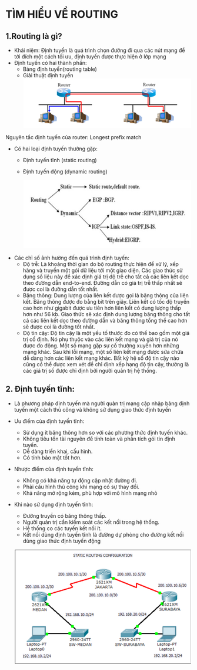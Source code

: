 # TÌM HIỂU VỀ ROUTING
## 1.Routing là gì?
- Khái niệm: Định tuyến là quá trình chọn đường đi qua các nút mạng để tới đích một cách tối ưu, định tuyến được thực hiện ở lớp mạng 
- Định tuyến có hai thành phần:
  + Bảng định tuyến(routing table)
  +  Giải thuật định tuyến 
    ![alt text](<../Images/Screenshot 2024-04-03 165124.png>)

Nguyên tắc định tuyến của router: Longest prefix match 
- Có hai loại định tuyến thường gặp: 
  + Định tuyến tĩnh (static routing)
  + Định tuyến động (dynamic routing)
   
     ![alt text](../Images/2_phan_loai.png)
- Các chỉ số ảnh hường đến quá trình định tuyến:
  + Độ trễ: Là khoảng thời gian do bộ routing thực hiện để xử lý, xếp hàng và truyền một gói dữ liệu tới một giao diện. Các giao thức sử dụng số liệu này để xác định giá trị độ trễ cho tất cả các liên kết dọc theo đường dẫn end-to-end. Đường dẫn có giá trị trễ thấp nhất sẽ được coi là đường dẫn tốt nhất.
  + Băng thông: Dung lượng của liên kết được gọi là băng thông của liên kết. Băng thông được đo bằng bit trên giây. Liên kết có tốc độ truyền cao hơn như gigabit được ưu tiên hơn liên kết có dung lượng thấp hơn như 56 kb. Giao thức sẽ xác định dung lượng băng thông cho tất cả các liên kết dọc theo đường dẫn và băng thông tổng thể cao hơn sẽ được coi là đường tốt nhất.
  + Độ tin cậy: Độ tin cậy là một yếu tố thước đo có thể bao gồm một giá trị cố định. Nó phụ thuộc vào các liên kết mạng và giá trị của nó được đo động. Một số mạng gặp sự cố thường xuyên hơn những mạng khác. Sau khi lỗi mạng, một số liên kết mạng được sửa chữa dễ dàng hơn các liên kết mạng khác. Bất kỳ hệ số độ tin cậy nào cũng có thể được xem xét để chỉ định xếp hạng độ tin cậy, thường là các giá trị số được chỉ định bởi người quản trị hệ thống.
  
## 2. Định tuyến tĩnh: 
- Là phương pháp định tuyến mà người quản trị mạng cập nhập bảng định tuyến một cách thủ công và không sử dụng giao thức định tuyến
   
- Ưu điểm của định tuyến tĩnh:
  + Sử dụng ít băng thông hơn so với các phương thức định tuyến khác.
  + Không tiêu tốn tài nguyên để tính toàn và phân tích gói tin định tuyến.
  + Dễ dàng triển khai, cấu hình.
  + Có tính bảo mật tốt hơn.
  
- Nhược điểm của định tuyến tĩnh:
  + Không có khả năng tự động cập nhật đường đi.
  + Phải cấu hình thủ công khi mạng có sự thay đổi.
  + Khả năng mở rộng kém, phù hợp với mô hình mạng nhỏ
   
- Khi nào sử dụng định tuyến tĩnh:
  + Đường truyền có băng thông thấp.
  + Người quản trị cần kiểm soát các kết nối trong hệ thống.
  + Hệ thống co các tuyến kết nối ít.
  + Kết nối dùng định tuyến tĩnh là đường dự phòng cho đường kết nối dùng giao thức định tuyến động
  
   ![alt text](<../Images/Screenshot 2024-04-08 093141.png>)             